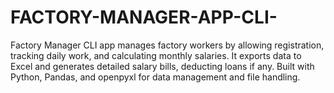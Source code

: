 # FACTORY-MANAGER-APP-CLI-
Factory Manager CLI app manages factory workers by allowing registration, tracking daily work, and calculating monthly salaries. It exports data to Excel and generates detailed salary bills, deducting loans if any. Built with Python, Pandas, and openpyxl for data management and file handling.
